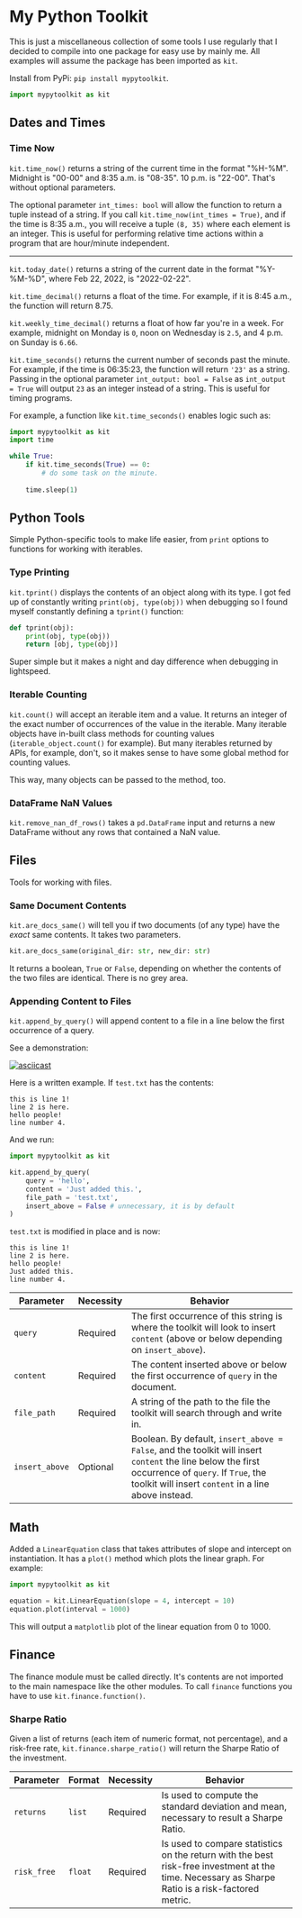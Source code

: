 # My Python Toolkit

This is just a miscellaneous collection of some tools I use regularly that I decided to compile into one package for easy use by mainly me. All examples will assume the package has been imported as `kit`. 

Install from PyPi: `pip install mypytoolkit`. 

```python
import mypytoolkit as kit
```

## Dates and Times

### Time Now
`kit.time_now()` returns a string of the current time in the format "%H-%M". Midnight is "00-00" and 8:35 a.m. is "08-35". 10 p.m. is "22-00". That's without optional parameters.

The optional parameter `int_times: bool` will allow the function to return a tuple instead of a string. If you call `kit.time_now(int_times = True)`, and if the time is 8:35 a.m., you will receive a tuple `(8, 35)` where each element is an integer. This is useful for performing relative time actions within a program that are hour/minute independent. 

----
`kit.today_date()` returns a string of the current date in the format "%Y-%M-%D", where Feb 22, 2022, is "2022-02-22". 

`kit.time_decimal()` returns a float of the time. For example, if it is 8:45 a.m., the function will return 8.75. 

`kit.weekly_time_decimal()` returns a float of how far you're in a week. For example, midnight on Monday is `0`, noon on Wednesday is `2.5`, and 4 p.m. on Sunday is `6.66`. 

`kit.time_seconds()` returns the current number of seconds past the minute. For example, if the time is 06:35:23, the function will return `'23'` as a string. Passing in the optional parameter `int_output: bool = False` as `int_output = True` will output `23` as an integer instead of a string. This is useful for timing programs.

For example, a function like `kit.time_seconds()` enables logic such as:

```python
import mypytoolkit as kit
import time

while True:
    if kit.time_seconds(True) == 0:
        # do some task on the minute.
    
    time.sleep(1)
```

## Python Tools

Simple Python-specific tools to make life easier, from `print` options to functions for working with iterables.

### Type Printing

`kit.tprint()` displays the contents of an object along with its type. I got fed up of constantly writing `print(obj, type(obj))` when debugging so I found myself constantly defining a `tprint()` function:

```python
def tprint(obj):
    print(obj, type(obj))
    return [obj, type(obj)]
```

Super simple but it makes a night and day difference when debugging in lightspeed.

### Iterable Counting

`kit.count()` will accept an iterable item and a value. It returns an integer of the exact number of occurrences of the value in the iterable. Many iterable objects have in-built class methods for counting values (`iterable_object.count()` for example). But many iterables returned by APIs, for example, don't, so it makes sense to have some global method for counting values. 

This way, many objects can be passed to the method, too.

### DataFrame NaN Values

`kit.remove_nan_df_rows()` takes a `pd.DataFrame` input and returns a new DataFrame without any rows that contained a NaN value.

## Files

Tools for working with files.

### Same Document Contents

`kit.are_docs_same()` will tell you if two documents (of any type) have the _exact_ same contents. It takes two parameters. 

```python
kit.are_docs_same(original_dir: str, new_dir: str)
```

It returns a boolean, `True` or `False`, depending on whether the contents of the two files are identical. There is no grey area.

### Appending Content to Files

`kit.append_by_query()` will append content to a file in a line below the first occurrence of a query. 

See a demonstration:

[![asciicast](https://asciinema.org/a/4lHkZOkC4kfzZMgRQs3S8wRVn.svg)](https://asciinema.org/a/4lHkZOkC4kfzZMgRQs3S8wRVn)

Here is a written example. If `test.txt` has the contents:

```
this is line 1!
line 2 is here.
hello people!
line number 4.
```

And we run:

```python
import mypytoolkit as kit

kit.append_by_query(
    query = 'hello', 
    content = 'Just added this.', 
    file_path = 'test.txt',
    insert_above = False # unnecessary, it is by default
)
```

`test.txt` is modified in place and is now:

```
this is line 1!
line 2 is here.
hello people!
Just added this.
line number 4.
```

| Parameter | Necessity | Behavior |
| --- | --- | --- |
| `query` | Required | The first occurrence of this string is where the toolkit will look to insert `content` (above or below depending on `insert_above`). |
| `content` | Required | The content inserted above or below the first occurrence of `query` in the document. |
| `file_path` | Required | A string of the path to the file the toolkit will search through and write in. | 
| `insert_above` | Optional | Boolean. By default, `insert_above = False`, and the toolkit will insert `content` the line below the first occurrence of `query`. If `True`, the toolkit will insert `content` in a line above instead. |

## Math

Added a `LinearEquation` class that takes attributes of slope and intercept on instantiation. It has a `plot()` method which plots the linear graph. For example:

```python
import mypytoolkit as kit

equation = kit.LinearEquation(slope = 4, intercept = 10)
equation.plot(interval = 1000)
```

This will output a `matplotlib` plot of the linear equation from 0 to 1000.

## Finance

The finance module must be called directly. It's contents are not imported to the main namespace like the other modules. To call `finance` functions you have to use `kit.finance.function()`. 

### Sharpe Ratio

Given a list of returns (each item of numeric format, not percentage), and a risk-free rate, `kit.finance.sharpe_ratio()` will return the Sharpe Ratio of the investment. 

| Parameter | Format | Necessity | Behavior | 
| --- | --- | --- | --- |
| `returns` | `list` | Required | Is used to compute the standard deviation and mean, necessary to result a Sharpe Ratio. |
| `risk_free` | `float` | Required | Is used to compare statistics on the return with the best risk-free investment at the time. Necessary as Sharpe Ratio is a risk-factored metric. |
